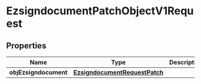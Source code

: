 
# EzsigndocumentPatchObjectV1Request

## Properties
Name | Type | Description | Notes
------------ | ------------- | ------------- | -------------
**objEzsigndocument** | [**EzsigndocumentRequestPatch**](EzsigndocumentRequestPatch.md) |  | 



